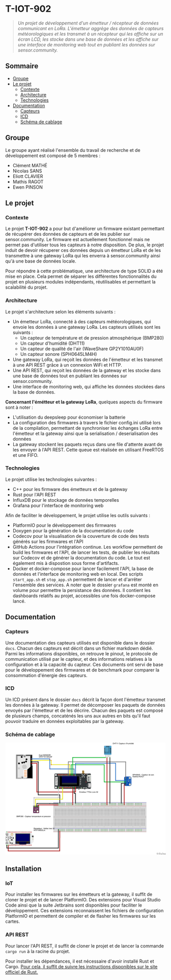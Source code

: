 # T-IOT-902

> _Un projet de développement d'un émetteur / récepteur de données communicant en LoRa. L'émetteur aggrège des données
de capteurs météorologiques et les transmet à un récepteur qui les affiche sur un écran LCD, les stocke dans une base de
> données et les affiche sur une interface de monitoring web tout en publiant les données sur sensor.community._

## Sommaire

- [Groupe](#groupe)
- [Le projet](#le-projet)
  - [Contexte](#contexte)
  - [Architecture](#architecture)
  - [Technologies](#technologies)
- [Documentation](#documentation)
  - [Capteurs](#capteurs)
  - [ICD](#icd)
  - [Schéma de cablage](#schéma-de-cablage)

## Groupe

Le groupe ayant réalisé l'ensemble du travail de recherche et de développement est composé de 5 membres :
- Clément MATHÉ
- Nicolas SANS
- Eliott CLAVIER
- Mathis RAGOT
- Ewen PINSON

## Le projet

### Contexte

Le projet __T-IOT-902__ a pour but d'améliorer un firmware existant permettant de récupérer des données de capteurs et
de les publier sur sensor.community. Le firmware est actuellement fonctionnel mais ne permet pas d'utiliser tous les 
capteurs à notre disposition. De plus, le projet induit de devoir récuperer ces données depuis un émetteur LoRa et de les
transmettre à une gateway LoRa qui les enverra à sensor.community ainsi qu'à une base de données locale.

Pour répondre à cette problématique, une architecture de type SOLID a été mise en place. Cela permet de séparer les
différentes fonctionnalités du projet en plusieurs modules indépendants, réutilisables et permettant la scalabilité du
projet. 

### Architecture

Le projet s'architecture selon les éléments suivants :
- Un émetteur LoRa, connecté à des capteurs météorologiques, qui envoie les données à une gateway LoRa. Les capteurs
utilisés sont les suivants :
    - Un capteur de température et de pression atmosphérique (BMP280)
    - Un capteur d'humidité (DHT11)
    - Un capteur de qualité de l'air (WaveShare GP2Y1010AU0F)
    - Un capteur sonore (SPH0645LM4H)
- Une gateway LoRa, qui reçoit les données de l'émetteur et les transmet à une API REST grâce à un connexion WiFi et HTTP.
- Une API REST, qui reçoit les données de la gateway et les stocke dans une base de données tout en publiant les données
sur sensor.community.
- Une interface de monitoring web, qui affiche les données stockées dans la base de données.

__Concernant l'émétteur et la gateway LoRa__, quelques aspects du firmware sont à noter :
- L'utilisation du deepsleep pour économiser la batterie
- La configuration des firmwares à travers le fichier config.ini utilisé lors de la compilation, permettant
de synchroniser les échanges LoRa entre l'émetteur et la gateway ainsi que la serialisation / deserialisation des données
- La gateway stockent les paquets reçus dans une file d'attente avant de les envoyer à l'API REST. Cette queue est réalisée
en utilisant FreeRTOS et une FIFO.

### Technologies

Le projet utilise les technologies suivantes :
- C++ pour les firmware des émetteurs et de la gateway
- Rust pour l'API REST
- InfluxDB pour le stockage de données temporelles
- Grafana pour l'interface de monitoring web

Afin de faciliter le développement, le projet utilise les outils suivants :
- PlatformIO pour le développement des firmwares
- Doxygen pour la génération de la documentation du code
- Codecov pour la visualisation de la couverture de code des tests générés sur les firmwares et l'API
- GitHub Actions pour l'intégration continue. Les workflow permettent de build les firmwares et l'API, de lancer les tests,
de publier les résultats sur Codecov et de générer la documentation du code. Le tout est également mis à dispostion
sous forme d'artifacts.
- Docker et docker-compose pour lancer facilement l'API, la base de données et l'interface de monitoring web en local.
Des scripts `start_app.sh` et `stop_app.sh` permettent de lancer et d'arrêter l'ensemble des services. A noter que le
dossier `grafana` est monté en volume pour permettre la persistance des données. Il contient les dashboards relatifs
au projet, accessibles une fois docker-compose lancé.

## Documentation

### Capteurs

Une documentation des capteurs utilisés est disponible dans le dossier `docs`. Chacun des capteurs est décrit dans un
fichier markdown dédié. Parmi les informations disponibles, on retrouve le pinout, le protocole de communication utilisé
par le capteur, et des informations relatives à la configuration et à la capacité du capteur. Ces documents ont servi
de base pour le développement des firmwares et de benchmark pour comparer la consommation d'énergie des capteurs.

### ICD

Un ICD présent dans le dossier `docs` décrit la façon dont l'émetteur transmet les données à la gateway. Il permet de décomposer
les paquets de données envoyés par l'émetteur et de les décrire. Chacun des paquets est composé de plusieurs champs,
concaténés les uns aux autres en bits qu'il faut pouvoir traduire en données exploitables par la gateway.

### Schéma de cablage

![Schéma de cablage](docs/schema_cablage.png)

## Installation

### IoT

Pour installer les firmwares sur les émetteurs et la gateway, il suffit de cloner le projet et de lancer PlatformIO.
Des extensions pour Visual Studio Code ainsi que la suite Jetbrains sont disponibles pour faciliter le développement.
Ces extensions reconnaissent les fichiers de configuration PlatformIO et permettent de compiler et de flasher les firmwares
sur les cartes.

### API REST

Pour lancer l'API REST, il suffit de cloner le projet et de lancer la commande `cargo run` à la racine du projet.

Pour installer les dépendances, il est nécessaire d'avoir installé Rust et Cargo. [Pour cela, il suffit de suivre les
instructions disponibles sur le site officiel de Rust.](https://www.rust-lang.org/fr/tools/install)


